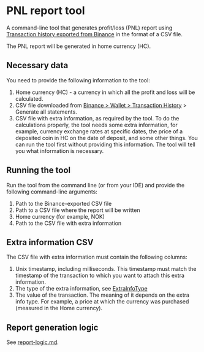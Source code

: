 # PNL report tool

A command-line tool that generates profit/loss (PNL) report
using [Transaction history exported from Binance](https://www.binance.com/en/my/wallet/history/) in
the format of a CSV file.

The PNL report will be generated in home currency (HC).

## Necessary data

You need to provide the following information to the tool:

1. Home currency (HC) - a currency in which all the profit and loss will be calculated.
2. CSV file downloaded
   from [Binance > Wallet > Transaction History](https://www.binance.com/en/my/wallet/history/) >
   Generate all statements.
3. CSV file with extra information, as required by the tool. To do the calculations properly, the
   tool needs some extra information, for example, currency exchange rates at specific dates, the
   price of a deposited coin in HC on the date of deposit, and some other things. You can run the
   tool first without providing this information. The tool will tell you what information is
   necessary.

## Running the tool

Run the tool from the command line (or from your IDE) and provide the following command-line
arguments:

1. Path to the Binance-exported CSV file
2. Path to a CSV file where the report will be written
3. Home currency (for example, NOK)
4. Path to the CSV file with extra information

## Extra information CSV

The CSV file with extra information must contain the following columns:

1. Unix timestamp, including milliseconds. This timestamp must match the timestamp of the
   transaction to which you want to attach this extra information.
2. The type of the extra information,
   see [ExtraInfoType](src/main/java/org/compilers/data/ExtraInfoType.java)
3. The value of the transaction. The meaning of it depends on the extra info type. For example, 
   a price at which the currency was purchased (measured in the Home currency).

## Report generation logic

See [report-logic.md](report-logic.md).